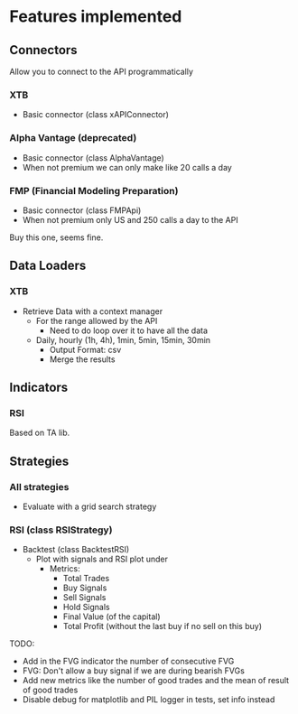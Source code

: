 # Features implemented

## Connectors

Allow you to connect to the API programmatically

### XTB

- Basic connector (class xAPIConnector)

### Alpha Vantage (deprecated)

- Basic connector (class AlphaVantage)
- When not premium we can only make like 20 calls a day

### FMP (Financial Modeling Preparation)

- Basic connector (class FMPApi)
- When not premium only US and 250 calls a day to the API

Buy this one, seems fine.

## Data Loaders

### XTB

- Retrieve Data with a context manager
    - For the range allowed by the API
        - Need to do loop over it to have all the data
    - Daily, hourly (1h, 4h), 1min, 5min, 15min, 30min
        - Output Format: csv
        - Merge the results

## Indicators

### RSI

Based on TA lib.

## Strategies

### All strategies

- Evaluate with a grid search strategy

### RSI (class RSIStrategy)

- Backtest (class BacktestRSI)
    - Plot with signals and RSI plot under
        - Metrics:
            - Total Trades
            - Buy Signals
            - Sell Signals
            - Hold Signals
            - Final Value (of the capital)
            - Total Profit (without the last buy if no sell on this buy)

TODO:

- Add in the FVG indicator the number of consecutive FVG
- FVG: Don't allow a buy signal if we are during bearish FVGs
- Add new metrics like the number of good trades and the mean
  of result of good trades
- Disable debug for matplotlib and PIL logger in tests, set info instead